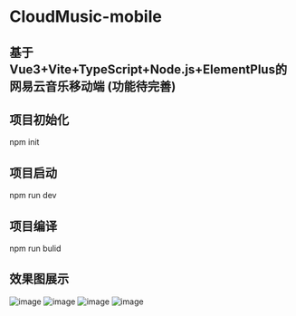 # CloudMusic-mobile
## 基于Vue3+Vite+TypeScript+Node.js+ElementPlus的网易云音乐移动端 (功能待完善)

## 项目初始化
npm init

## 项目启动
npm run dev

## 项目编译
npm run bulid

## 效果图展示

![image](https://user-images.githubusercontent.com/52476806/141922591-e07b7ab2-af7e-40ae-9868-5c4fc1bc966c.png)
![image](https://user-images.githubusercontent.com/52476806/141922610-10d19e8c-d8fa-4f99-9db5-79c49e329320.png)
![image](https://user-images.githubusercontent.com/52476806/141922640-d6f786ed-b9ef-4234-8b88-d0f483b1677c.png)
![image](https://user-images.githubusercontent.com/52476806/141922683-aed19932-c082-409e-be03-f3954b25de55.png)

